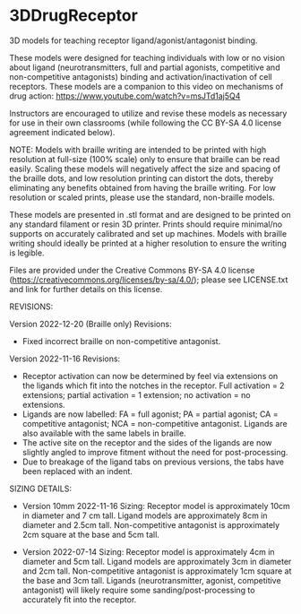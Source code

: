 # 3DDrugReceptor
3D models for teaching receptor ligand/agonist/antagonist binding.

These models were designed for teaching individuals with low or no vision about ligand (neurotransmitters, full and partial agonists, competitive and non-competitive antagonists) binding and activation/inactivation of cell receptors. These models are a companion to this video on mechanisms of drug action: https://www.youtube.com/watch?v=msJTd1aj5Q4

Instructors are encouraged to utilize and revise these models as necessary for use in their own classrooms (while following the CC BY-SA 4.0 license agreement indicated below).

NOTE: Models with braille writing are intended to be printed with high resolution at full-size (100% scale) only to ensure that braille can be read easily. Scaling these models will negatively affect the size and spacing of the braille dots, and low resolution printing can distort the dots, thereby eliminating any benefits obtained from having the braille writing. For low resolution or scaled prints, please use the standard, non-braille models.

These models are presented in .stl format and are designed to be printed on any standard filament or resin 3D printer. Prints should require minimal/no supports on accurately calibrated and set up machines. Models with braille writing should ideally be printed at a higher resolution to ensure the writing is legible.

Files are provided under the Creative Commons BY-SA 4.0 license (https://creativecommons.org/licenses/by-sa/4.0/); please see LICENSE.txt and link for further details on this license.


REVISIONS:

Version 2022-12-20 (Braille only) Revisions:

- Fixed incorrect braille on non-competitive antagonist.


Version 2022-11-16 Revisions:
- Receptor activation can now be determined by feel via extensions on the ligands which fit into the notches in the receptor. Full activation = 2 extensions; partial activation = 1 extension; no activation = no extensions.
- Ligands are now labelled: FA = full agonist; PA = partial agonist; CA = competitive antagonist; NCA = non-competitive antagonist. Ligands are also available with the same labels in braille.
- The active site on the receptor and the sides of the ligands are now slightly angled to improve fitment without the need for post-processing.
- Due to breakage of the ligand tabs on previous versions, the tabs have been replaced with an indent.


SIZING DETAILS:

- Version 10mm 2022-11-16 Sizing:
Receptor model is approximately 10cm in diameter and 7 cm tall. Ligand models are approximately 8cm in diameter and 2.5cm tall. Non-competitive antagonist is approximately 2cm square at the base and 5cm tall.

- Version 2022-07-14 Sizing:
Receptor model is approximately 4cm in diameter and 5cm tall. Ligand models are approximately 3cm in diameter and 2cm tall. Non-competitive antagonist is approximately 1cm square at the base and 3cm tall. Ligands (neurotransmitter, agonist, competitive antagonist) will likely require some sanding/post-processing to accurately fit into the receptor.
